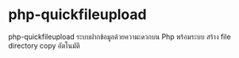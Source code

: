 # php-quickfileupload
php-quickfileupload ระบบฝากข้อมูลด้วยความะดวกบน Php พร้อมระบบ สร้าง file directory copy อัตโนมัติ

